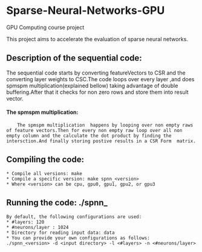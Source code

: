 # Sparse-Neural-Networks-GPU
GPU Computing course project

This project aims to accelerate the evaluation of sparse neural networks.

## Description of the sequential code:
   The sequential code starts by converting featureVectors to CSR and the converting layer weights to CSC.The code loops over every layer ,and does spmspm multiplication(explained bellow) taking advantage of double buffering.After that it  checks for non zero rows and store them into result vector.
   #### The spmspm multiplication:
        The spmspm multiplication  happens by looping over non empty raws of feature vectors.Then for every non empty raw loop over all non empty column and the calculate the dot product by finding the intersction.And finally storing postive results in a CSR Form  matrix.




## Compiling the code:
    * Compile all versions: make
    * Compile a specific version: make spnn_<version>
    * Where <version> can be cpu, gpu0, gpu1, gpu2, or gpu3
## Running the code: ./spnn_<version>

    By default, the following configurations are used:
    * #layers: 120
    * #neurons/layer : 1024
    * Directory for reading input data: data
    * You can provide your own configurations as follows:
    ./spnn_<version> -d <input directory> -l <#layers> -n <#neurons/layer>

